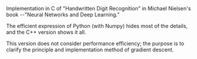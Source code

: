 Implementation in C of "Handwritten Digit Recognition" in Michael Nielsen's book --"Neural Networks and Deep Learning."

The efficient expression of Python (with Numpy) hides most of the details, and the C++ version shows it all. 

This version does not consider performance efficiency; the purpose is to clarify the principle and implementation method of gradient descent.

